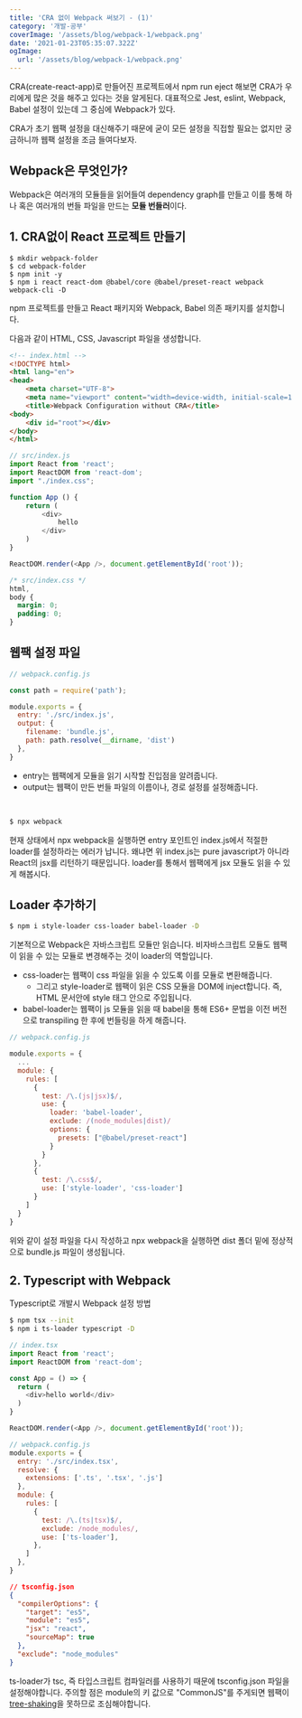 ```yaml
---
title: 'CRA 없이 Webpack 써보기 - (1)'
category: '개발-공부'
coverImage: '/assets/blog/webpack-1/webpack.png'
date: '2021-01-23T05:35:07.322Z'
ogImage:
  url: '/assets/blog/webpack-1/webpack.png'
---
```


CRA(create-react-app)로 만들어진 프로젝트에서 npm run eject 해보면 CRA가 우리에게 많은 것을 해주고 있다는 것을 알게된다. 대표적으로 Jest, eslint, Webpack, Babel 설정이 있는데 그 중심에 Webpack가 있다.

CRA가 초기 웹팩 설정을 대신해주기 때문에 굳이 모든 설정을 직접할 필요는 없지만 궁금하니까 웹팩 설정을 조금 들여다보자.

## Webpack은 무엇인가?

Webpack은 여러개의 모듈들을 읽어들여 dependency graph를 만들고 이를 통해 하나 혹은 여러개의 번들 파일을 만드는 <strong>모듈 번들러</strong>이다.

## 1. CRA없이 React 프로젝트 만들기
```shell
$ mkdir webpack-folder
$ cd webpack-folder
$ npm init -y
$ npm i react react-dom @babel/core @babel/preset-react webpack webpack-cli -D
```
npm 프로젝트를 만들고 React 패키지와 Webpack, Babel 의존 패키지를 설치합니다.

다음과 같이 HTML, CSS, Javascript 파일을 생성합니다.
```html
<!-- index.html -->
<!DOCTYPE html>
<html lang="en">
<head>
    <meta charset="UTF-8">
    <meta name="viewport" content="width=device-width, initial-scale=1.0">
    <title>Webpack Configuration without CRA</title>
<body>
    <div id="root"></div>
</body>
</html>
```

```javascript
// src/index.js
import React from 'react';
import ReactDOM from 'react-dom';
import "./index.css";

function App () {
    return (
        <div>
            hello
        </div>
    )
}

ReactDOM.render(<App />, document.getElementById('root'));
```

```css
/* src/index.css */
html,
body {
  margin: 0;
  padding: 0;
}
```


## 웹팩 설정 파일
```javascript
// webpack.config.js

const path = require('path');

module.exports = {
  entry: './src/index.js',
  output: {
    filename: 'bundle.js',
    path: path.resolve(__dirname, 'dist')
  },
}
```
* entry는 웹팩에게 모듈을 읽기 시작할 진입점을 알려줍니다.
* output는 웹팩이 만든 번들 파일의 이름이나, 경로 설정를 설정해줍니다.

<br />

```bash
$ npx webpack
```

현재 상태에서 npx webpack을 실행하면 entry 포인트인 index.js에서 적절한 loader를 설정하라는 에러가 납니다. 왜냐면 위 index.js는 pure javascript가 아니라 React의 jsx를 리턴하기 때문입니다. loader를 통해서 웹팩에게 jsx 모듈도 읽을 수 있게 해봅시다.


## Loader 추가하기
```bash
$ npm i style-loader css-loader babel-loader -D
```

기본적으로 Webpack은 자바스크립트 모듈만 읽습니다. 비자바스크립트 모듈도 웹팩이 읽을 수 있는 모듈로 변경해주는 것이 loader의 역할입니다. 
* css-loader는 웹팩이 css 파일을 읽을 수 있도록 이를 모듈로 변환해줍니다. 
  * 그리고 style-loader로 웹팩이 읽은 CSS 모듈을 DOM에 inject합니다. 즉, HTML 문서안에 style 태그 안으로 주입됩니다.
* babel-loader는 웹팩이 js 모듈을 읽을 때 babel을 통해 ES6+ 문법을 이전 버전으로 transpiling 한 후에 번들링을 하게 해줍니다.

```javascript
// webpack.config.js 

module.exports = {
  ... 
  module: {
    rules: [
      {
        test: /\.(js|jsx)$/,
        use: {
          loader: 'babel-loader',
          exclude: /(node_modules|dist)/
          options: {
            presets: ["@babel/preset-react"]
          }
        }
      },
      {
        test: /\.css$/,
        use: ['style-loader', 'css-loader']
      }
    ]
  }
}
```

위와 같이 설정 파일을 다시 작성하고 npx webpack을 실행하면 dist 폴더 밑에 정상적으로 bundle.js 파일이 생성됩니다.

## 2. Typescript with Webpack

Typescript로 개발시 Webpack 설정 방법

```bash
$ npm tsx --init
$ npm i ts-loader typescript -D
```



```javascript
// index.tsx
import React from 'react';
import ReactDOM from 'react-dom';

const App = () => {
  return (
    <div>hello world</div>
  )
}

ReactDOM.render(<App />, document.getElementById('root'));

```

```javascript
// webpack.config.js
module.exports = {
  entry: './src/index.tsx',
  resolve: {
    extensions: ['.ts', '.tsx', '.js']
  },
  module: {
    rules: [
      {
        test: /\.(ts|tsx)$/,
        exclude: /node_modules/,
        use: ['ts-loader'],
      },
    ]
  },
}
```

```json
// tsconfig.json
{
  "compilerOptions": {
    "target": "es5",                         
    "module": "es5",
    "jsx": "react",
    "sourceMap": true
  },
  "exclude": "node_modules"
}

```

ts-loader가 tsc, 즉 타입스크립트 컴파일러를 사용하기 때문에 tsconfig.json 파일을 설정해야합니다. 주의할 점은 module의 키 값으로 "CommonJS"를 주게되면
웹팩이 [tree-shaking](https://webpack.js.org/guides/tree-shaking/)을 못하므로 조심해야합니다.  